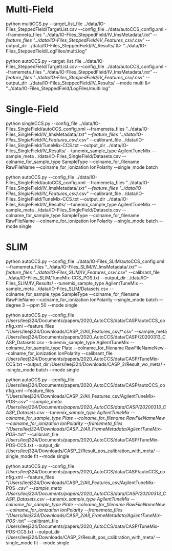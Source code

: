# Multi-Field
python multiCCS.py --target_list_file ../data/IO-Files_SteppedField/TargetList.csv --config_file ../data/autoCCS_config.xml --framemeta_files "../data/IO-Files_SteppedField/IV_ImsMetadata/*.txt" --feature_files "../data/IO-Files_SteppedField/IV_Features_csv/*.csv" --output_dir ../data/IO-Files_SteppedField/IV_Results/ &> "../data/IO-Files_SteppedField/LogFiles/multi.log"

python autoCCS.py --target_list_file ../data/IO-Files_SteppedField/TargetList.csv --config_file ../data/autoCCS_config.xml --framemeta_files "../data/IO-Files_SteppedField/IV_ImsMetadata/*.txt" --feature_files "../data/IO-Files_SteppedField/IV_Features_csv/*.csv" --output_dir ../data/IO-Files_SteppedField/IV_Results/ --mode multi &> "../data/IO-Files_SteppedField/LogFiles/multi.log"

# Single-Field
python singleCCS.py --config_file ../data/IO-Files_SingleField/autoCCS_config.xml --framemeta_files "../data/IO-Files_SingleField/IV_ImsMetadata/*.txt" --feature_files "../data/IO-Files_SingleField/IV_Features_csv/*.csv" --calibrant_file ../data/IO-Files_SingleField/TuneMix-CCS.txt --output_dir ../data/IO-Files_SingleField/IV_Results/ --tunemix_sample_type AgilentTuneMix --sample_meta ../data/IO-Files_SingleField/Datasets.csv --colname_for_sample_type SampleType --colname_for_filename RawFileName --colname_for_ionization IonPolarity --single_mode batch

python autoCCS.py --config_file ../data/IO-Files_SingleField/autoCCS_config.xml --framemeta_files "../data/IO-Files_SingleField/IV_ImsMetadata/*.txt" --feature_files "../data/IO-Files_SingleField/IV_Features_csv/*.csv" --calibrant_file ../data/IO-Files_SingleField/TuneMix-CCS.txt --output_dir ../data/IO-Files_SingleField/IV_Results/ --tunemix_sample_type AgilentTuneMix --sample_meta ../data/IO-Files_SingleField/Datasets.csv --colname_for_sample_type SampleType --colname_for_filename RawFileName --colname_for_ionization IonPolarity --single_mode batch --mode single

# SLIM
python autoCCS.py --config_file ../data/IO-Files_SLIM/autoCCS_config.xml --framemeta_files "../data/IO-Files_SLIM/IV_ImsMetadata/*.txt" --feature_files "../data/IO-Files_SLIM/IV_Features_csv/*.csv" --calibrant_file ../data/IO-Files_SLIM/TuneMix-CCS_POS.txt --output_dir ../data/IO-Files_SLIM/IV_Results/ --tunemix_sample_type AgilentTuneMix --sample_meta ../data/IO-Files_SLIM/Datasets.csv --colname_for_sample_type SampleType --colname_for_filename RawFileName --colname_for_ionization IonPolarity --single_mode batch --degree 3 --ppm 50 --mode single



<!-- CASP -->
python autoCCS.py --config_file /Users/leej324/Documents/papers/2020_AutoCCS/data/CASP/autoCCS_config.xml --feature_files "/Users/leej324/Downloads/CASP_2/All_Features_csv/*.csv" --sample_meta /Users/leej324/Documents/papers/2020_AutoCCS/data/CASP/20200313_CASP_Datasets.csv --tunemix_sample_type AgilentTuneMix --colname_for_sample_type Plate --colname_for_filename RawFileNameNew --colname_for_ionization IonPolarity --calibrant_file /Users/leej324/Documents/papers/2020_AutoCCS/data/CASP/TuneMix-CCS.txt --output_dir /Users/leej324/Downloads/CASP_2/Result_wo_meta/ --single_mode batch --mode single


python autoCCS.py --config_file /Users/leej324/Documents/papers/2020_AutoCCS/data/CASP/autoCCS_config.xml --feature_files "/Users/leej324/Downloads/CASP_2/All_Features_csv/AgilentTuneMix-POS-*.csv" --sample_meta /Users/leej324/Documents/papers/2020_AutoCCS/data/CASP/20200313_CASP_Datasets.csv --tunemix_sample_type AgilentTuneMix --colname_for_sample_type Plate --colname_for_filename RawFileNameNew --colname_for_ionization IonPolarity --framemeta_files "/Users/leej324/Downloads/CASP_2/All_FrameMetadata/AgilentTuneMix-POS-*.txt"  --calibrant_file /Users/leej324/Documents/papers/2020_AutoCCS/data/CASP/TuneMix-POS-CCS.txt --output_dir /Users/leej324/Downloads/CASP_2/Result_pos_calibration_with_meta/ --single_mode fit --mode single



python autoCCS.py --config_file /Users/leej324/Documents/papers/2020_AutoCCS/data/CASP/autoCCS_config.xml --feature_files "/Users/leej324/Downloads/CASP_2/All_Features_csv/AgilentTuneMix-POS-*.csv" --sample_meta /Users/leej324/Documents/papers/2020_AutoCCS/data/CASP/20200313_CASP_Datasets.csv --tunemix_sample_type AgilentTuneMix --colname_for_sample_type Plate --colname_for_filename RawFileNameNew --colname_for_ionization IonPolarity --framemeta_files "/Users/leej324/Downloads/CASP_2/All_FrameMetadata/AgilentTuneMix-POS-*.txt"  --calibrant_file /Users/leej324/Documents/papers/2020_AutoCCS/data/CASP/TuneMix-POS-CCS.txt --output_dir /Users/leej324/Downloads/CASP_2/Result_pos_calibration_with_meta/ --single_mode fit --mode single